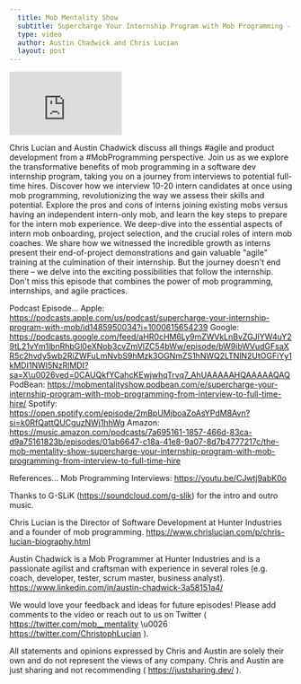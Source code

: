 ```yaml
---
  title: Mob Mentality Show
  subtitle: Supercharge Your Internship Program with Mob Programming - From Interview to Full-Time Hire
  type: video
  author: Austin Chadwick and Chris Lucian
  layout: post
---
```


<iframe width="200" height="113" src="https://www.youtube.com/embed/5B7xaAEV3GI?feature=oembed" frameborder="0" allow="accelerometer; autoplay; clipboard-write; encrypted-media; gyroscope; picture-in-picture; web-share" allowfullscreen title="Supercharge Your Internship Program with Mob Programming: From Interview to Full-Time Hire"></iframe>

Chris Lucian and Austin Chadwick discuss all things #agile and product development from a #MobProgramming perspective. Join us as we explore the transformative benefits of mob programming in a software dev internship program, taking you on a journey from interviews to potential full-time hires. Discover how we interview 10-20 intern candidates at once using mob programming, revolutionizing the way we assess their skills and potential. Explore the pros and cons of interns joining existing mobs versus having an independent intern-only mob, and learn the key steps to prepare for the intern mob experience. We deep-dive into the essential aspects of intern mob onboarding, project selection, and the crucial roles of intern mob coaches. We share how we witnessed the incredible growth as interns present their end-of-project demonstrations and gain valuable \"agile\" training at the culmination of their internship. But the journey doesn't end there – we delve into the exciting possibilities that follow the internship. Don't miss this episode that combines the power of mob programming, internships, and agile practices. 

Podcast Episode…
Apple: https://podcasts.apple.com/us/podcast/supercharge-your-internship-program-with-mob/id1485950034?i=1000615654239
Google: https://podcasts.google.com/feed/aHR0cHM6Ly9mZWVkLnBvZGJlYW4uY29tL21vYm1lbnRhbGl0eXNob3cvZmVlZC54bWw/episode/bW9ibWVudGFsaXR5c2hvdy5wb2RiZWFuLmNvbS9hMzk3OGNmZS1hNWQ2LTNlN2UtOGFiYy1kMDI1NWI5NzRlMDI?sa=X\u0026ved=0CAUQkfYCahcKEwjwhqTrvq7_AhUAAAAAHQAAAAAQAQ
PodBean: https://mobmentalityshow.podbean.com/e/supercharge-your-internship-program-with-mob-programming-from-interview-to-full-time-hire/
Spotify: https://open.spotify.com/episode/2mBpUMjboaZoAsYPdM8Avn?si=k0RfQattQUCguzNWj1hhWg
Amazon: https://music.amazon.com/podcasts/7a695161-1857-466d-83ca-d9a75161823b/episodes/01ab6647-c18a-41e8-9a07-8d7b4777217c/the-mob-mentality-show-supercharge-your-internship-program-with-mob-programming-from-interview-to-full-time-hire

References…
Mob Programming Interviews: https://youtu.be/CJwtj9abK0o

Thanks to G-SLiK (https://soundcloud.com/g-slik) for the intro and outro music.
 
Chris Lucian is the Director of Software Development at Hunter Industries and a founder of mob programming. https://www.chrislucian.com/p/chris-lucian-biography.html 

Austin Chadwick is a Mob Programmer at Hunter Industries and is a passionate agilist and craftsman with experience in several roles (e.g. coach, developer, tester, scrum master, business analyst). https://www.linkedin.com/in/austin-chadwick-3a58151a4/ 
 
We would love your feedback and ideas for future episodes! Please add comments to the video or reach out to us on Twitter ( https://twitter.com/mob__mentality \u0026 https://twitter.com/ChristophLucian ).
 
All statements and opinions expressed by Chris and Austin are solely their own and do not represent the views of any company. Chris and Austin are just sharing and not recommending ( https://justsharing.dev/ ).

